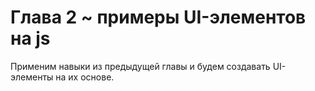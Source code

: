 # Глава 2 ~ примеры UI-элементов на js

Применим навыки из предыдущей главы и будем создавать UI-элементы на их основе.